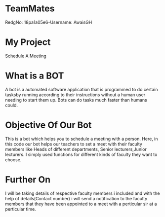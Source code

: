 # TeamMates
RedgNo: 18pa1a05e6-Username: AwaisGH

# My Project
Schedule A Meeting

# What is a BOT
A bot is a automated software application that is programmed to do certain tasksby running according to their 
instructions without a human user needing to start them up.
Bots can do tasks much faster than humans could.

# Objective Of Our Bot 
This is a bot which helps you to schedule a meeting with a person.
Here, in this code our bot helps our teachers to set a meet with their faculty members like Heads of different departments,
Senior lecturers,Junior lecturers.
I simply used functions for different kinds of faculty they want to choose.

# Further On
I will be taking details of respective faculty members i included and with the help of details(Contact number) i will
send a notification to the faculty members that they have been appointed to a meet with a perticular sir at a perticular time.
